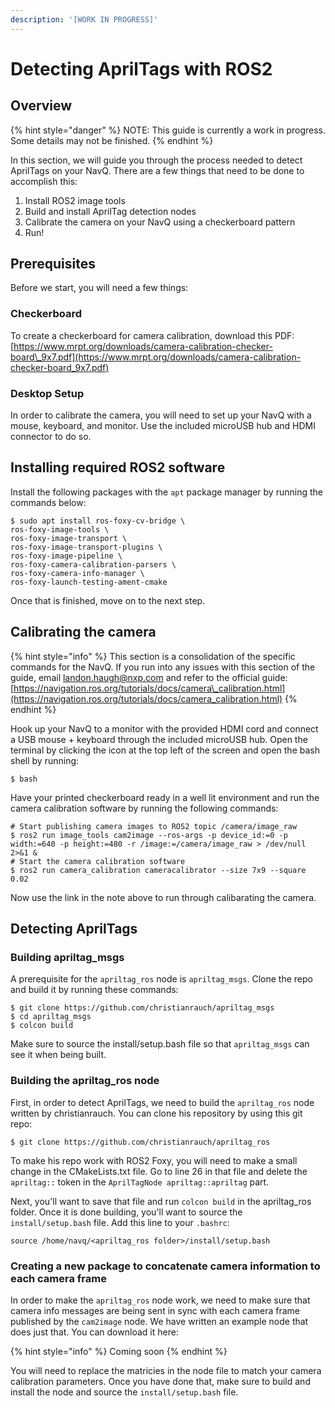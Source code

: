 ```yaml
---
description: '[WORK IN PROGRESS]'
---
```


# Detecting AprilTags with ROS2

## Overview

{% hint style="danger" %}
NOTE: This guide is currently a work in progress. Some details may not be finished. 
{% endhint %}

In this section, we will guide you through the process needed to detect AprilTags on your NavQ. There are a few things that need to be done to accomplish this:

1. Install ROS2 image tools
2. Build and install AprilTag detection nodes
3. Calibrate the camera on your NavQ using a checkerboard pattern
4. Run!

## Prerequisites

Before we start, you will need a few things:

### Checkerboard

To create a checkerboard for camera calibration, download this PDF: [https://www.mrpt.org/downloads/camera-calibration-checker-board\_9x7.pdf](https://www.mrpt.org/downloads/camera-calibration-checker-board_9x7.pdf)

### Desktop Setup

In order to calibrate the camera, you will need to set up your NavQ with a mouse, keyboard, and monitor. Use the included microUSB hub and HDMI connector to do so.

## Installing required ROS2 software

Install the following packages with the `apt` package manager by running the commands below:

```text
$ sudo apt install ros-foxy-cv-bridge \
ros-foxy-image-tools \
ros-foxy-image-transport \
ros-foxy-image-transport-plugins \
ros-foxy-image-pipeline \
ros-foxy-camera-calibration-parsers \
ros-foxy-camera-info-manager \
ros-foxy-launch-testing-ament-cmake 
```

Once that is finished, move on to the next step.

## Calibrating the camera

{% hint style="info" %}
This section is a consolidation of the specific commands for the NavQ. If you run into any issues with this section of the guide, email landon.haugh@nxp.com and refer to the official guide: [https://navigation.ros.org/tutorials/docs/camera\_calibration.html](https://navigation.ros.org/tutorials/docs/camera_calibration.html)
{% endhint %}

Hook up your NavQ to a monitor with the provided HDMI cord and connect a USB mouse + keyboard through the included microUSB hub. Open the terminal by clicking the icon at the top left of the screen and open the bash shell by running:

```text
$ bash
```

Have your printed checkerboard ready in a well lit environment and run the camera calibration software by running the following commands:

```text
# Start publishing camera images to ROS2 topic /camera/image_raw
$ ros2 run image_tools cam2image --ros-args -p device_id:=0 -p width:=640 -p height:=480 -r /image:=/camera/image_raw > /dev/null 2>&1 &
# Start the camera calibration software
$ ros2 run camera_calibration cameracalibrator --size 7x9 --square 0.02
```

Now use the link in the note above to run through calibarating the camera.

## Detecting AprilTags

### Building apriltag\_msgs

A prerequisite for the `apriltag_ros` node is `apriltag_msgs`. Clone the repo and build it by running these commands:

```text
$ git clone https://github.com/christianrauch/apriltag_msgs
$ cd apriltag_msgs
$ colcon build
```

Make sure to source the install/setup.bash file so that `apriltag_msgs` can see it when being built.

### Building the apriltag\_ros node

First, in order to detect AprilTags, we need to build the `apriltag_ros` node written by christianrauch. You can clone his repository by using this git repo:

```text
$ git clone https://github.com/christianrauch/apriltag_ros
```

To make his repo work with ROS2 Foxy, you will need to make a small change in the CMakeLists.txt file. Go to line 26 in that file and delete the `apriltag::` token in the `AprilTagNode apriltag::apriltag` part.

Next, you'll want to save that file and run `colcon build` in the apriltag\_ros folder. Once it is done building, you'll want to source the `install/setup.bash` file. Add this line to your `.bashrc`:

```text
source /home/navq/<apriltag_ros folder>/install/setup.bash
```

### Creating a new package to concatenate camera information to each camera frame

In order to make the `apriltag_ros` node work, we need to make sure that camera info messages are being sent in sync with each camera frame published by the `cam2image` node. We have written an example node that does just that. You can download it here:

{% hint style="info" %}
Coming soon
{% endhint %}

You will need to replace the matricies in the node file to match your camera calibration parameters. Once you have done that, make sure to build and install the node and source the `install/setup.bash` file.



